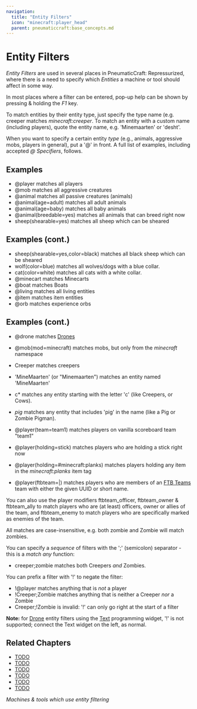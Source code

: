 ```yaml
---
navigation:
  title: "Entity Filters"
  icon: "minecraft:player_head"
  parent: pneumaticcraft:base_concepts.md
---
```


# Entity Filters

*Entity Filters* are used in several places in <Color hex="#228">PneumaticCraft: Repressurized</Color>, where there is a need to specify which *Entities* a machine or tool should affect in some way.

In most places where a filter can be entered, pop-up help can be shown by pressing & holding the *F1* key.

To match entities by their entity type, just specify the type name (e.g. <Color hex="#800">creeper</Color> matches *minecraft:creeper*. To match an entity with a custom name (including players), quote the entity name, e.g. <Color hex="#800">'Minemaarten'</Color> or <Color hex="#800">'desht'</Color>.

When you want to specify a certain entity *type* (e.g., animals, aggressive mobs, players in general), put a '@' in front. A full list of examples, including accepted *@ Specifiers*, follows.

## Examples


- <Color hex="#800">@player</Color> matches all players
- <Color hex="#800">@mob</Color> matches all aggressive creatures
- <Color hex="#800">@animal</Color> matches all passive creatures (animals)
- <Color hex="#800">@animal(age=adult)</Color> matches all adult animals
- <Color hex="#800">@animal(age=baby)</Color> matches all baby animals
- <Color hex="#800">@animal(breedable=yes)</Color> matches all animals that can breed right now
- <Color hex="#800">sheep(shearable=yes)</Color> matches all sheep which can be sheared

## Examples (cont.)


- <Color hex="#800">sheep(shearable=yes,color=black)</Color> matches all black sheep which can be sheared
- <Color hex="#800">wolf(color=blue)</Color> matches all wolves/dogs with a blue collar. 
- <Color hex="#800">cat(color=white)</Color> matches all cats with a white collar.
- <Color hex="#800">@minecart</Color> matches Minecarts
- <Color hex="#800">@boat</Color> matches Boats
- <Color hex="#800">@living</Color> matches all living entities
- <Color hex="#800">@item</Color> matches item entities
- <Color hex="#800">@orb</Color> matches experience orbs

## Examples (cont.)


- <Color hex="#800">@drone</Color> matches [Drones](../tools/drone.md)
- <Color hex="#800">@mob(mod=minecraft)</Color> matches mobs, but only from the *minecraft* namespace
- <Color hex="#800">Creeper</Color> matches creepers
- <Color hex="#800">'MineMaarten'</Color> (or <Color hex="#800">"Minemaarten"</Color>) matches an entity named 'MineMaarten'
- <Color hex="#800">c*</Color> matches any entity starting with the letter 'c' (like Creepers, or Cows). 
- <Color hex="#800">*pig*</Color> matches any entity that includes 'pig' in the name (like a Pig or Zombie Pigman).


- <Color hex="#800">@player(team=team1)</Color> matches players on vanilla scoreboard team "team1"
- <Color hex="#800">@player(holding=stick)</Color> matches players who are holding a stick right now
- <Color hex="#800">@player(holding=#minecraft:planks)</Color> matches players holding any item in the *minecraft:planks* item tag


- <Color hex="#800">@player(ftbteam=<uuid>|<shortname>)</Color> matches players who are members of an [FTB Teams](https://www.curseforge.com/minecraft/mc-mods/ftb-teams-forge) team with either the given UUID or short name.

You can also use the player modifiers <Color hex="#800">ftbteam_officer</Color>, <Color hex="#800">ftbteam_owner</Color> & <Color hex="#800">ftbteam_ally</Color> to match players who are (at least) officers, owner or allies of the team, and <Color hex="#800">ftbteam_enemy</Color> to match players who are specifically marked as enemies of the team.

All matches are case-insensitive, e.g. both <Color hex="#800">zombie</Color> and <Color hex="#800">Zombie</Color> will match zombies.

You can specify a *sequence* of filters with the ';' (semicolon) separator - this is a *match any* function:
- <Color hex="#800">creeper;zombie</Color> matches both Creepers *and* Zombies.

You can prefix a filter with '!' to negate the filter:
- <Color hex="#800">!@player</Color> matches anything that is *not* a player
- <Color hex="#800">!Creeper;Zombie</Color> matches anything that is neither a Creeper *nor* a Zombie
- <Color hex="#800">Creeper;!Zombie</Color> is <Color hex="#f00">invalid</Color>: '!' can only go right at the start of a filter

**Note:** for [Drone](../tools/drone.md) entity filters using the [Text](../programming/text.md) programming widget, '!' is not supported; connect the Text widget on the left, as normal.

## Related Chapters

- [TODO](../tools/micromissiles.md)
- [TODO](../tubes/air_grate_module.md)
- [TODO](../armor/pneumatic_helmet.md)
- [TODO](../machines/sentry_turret.md)
- [TODO](../machines/universal_sensor.md)
- [TODO](../programming/text.md)

*Machines & tools which use entity filtering*

